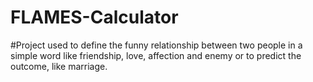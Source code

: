 # FLAMES-Calculator
#Project used to define the funny relationship between two people in a simple word like friendship, love, affection and enemy or to predict the outcome, like marriage.
